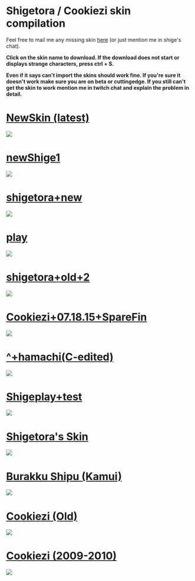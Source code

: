 # Shigetora / Cookiezi skin compilation
Feel free to mail me any missing skin [here](mailto:lolisamurai@tfwno.gf) (or just mention me in shige's chat).

**Click on the skin name to download. If the download does not start or displays strange characters, press ctrl + S.**

**Even if it says can't import the skins should work fine. If you're sure it doesn't work make sure you are on beta or cuttingedge. If you still can't get the skin to work mention me in twitch chat and explain the problem in detail.**

# [NewSkin (latest)](http://hnng.moe/f/3yx)
![](http://hnng.moe/f/3xP)

# [newShige1](http://hnng.moe/f/3z0)
![](http://hnng.moe/f/3xO)

# [shigetora+new](http://hnng.moe/f/41l)
![](http://hnng.moe/f/41k)

# [play](http://hnng.moe/f/3zo)
![](http://www.hnng.moe/f/3xo)

# [shigetora+old+2](http://hnng.moe/f/41n)
![](http://hnng.moe/f/41m)

# [Cookiezi+07.18.15+SpareFin](http://hnng.moe/f/3zq)
![](http://hnng.moe/f/3xZ)

# [^+hamachi(C-edited)](http://hnng.moe/f/3zt)
![](http://hnng.moe/f/3xS)

# [Shigeplay+test](http://hnng.moe/f/3zv)
![](http://www.hnng.moe/f/3xU)

# [Shigetora's Skin](http://hnng.moe/f/3zx)
![](http://hnng.moe/f/3xv)

# [Burakku Shipu (Kamui)](http://hnng.moe/f/402)
![](http://hnng.moe/f/405)

# [Cookiezi (Old)](http://hnng.moe/f/3zy)
![](http://hnng.moe/f/3xQ)

# [Cookiezi (2009-2010)](http://hnng.moe/f/41r)
![](http://hnng.moe/f/41s)